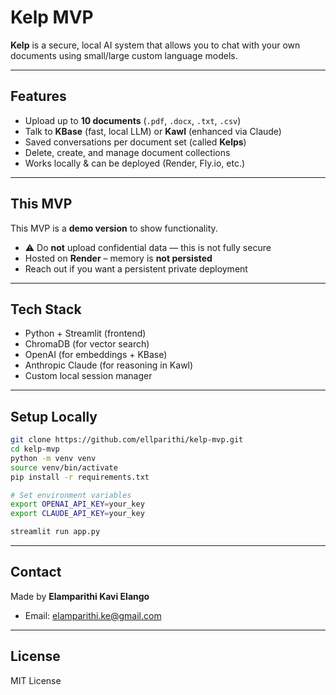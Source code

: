 # Kelp MVP

**Kelp** is a secure, local AI system that allows you to chat with your own documents using small/large custom language models.

---

##  Features

- Upload up to **10 documents** (`.pdf`, `.docx`, `.txt`, `.csv`)
- Talk to **KBase** (fast, local LLM) or **Kawl** (enhanced via Claude)
- Saved conversations per document set (called **Kelps**)
- Delete, create, and manage document collections
- Works locally & can be deployed (Render, Fly.io, etc.)

---

## This MVP

This MVP is a **demo version** to show functionality.

- ⚠ Do **not** upload confidential data — this is not fully secure
- Hosted on **Render** – memory is **not persisted**
- Reach out if you want a persistent private deployment

---

##  Tech Stack

- Python + Streamlit (frontend)
- ChromaDB (for vector search)
- OpenAI (for embeddings + KBase)
- Anthropic Claude (for reasoning in Kawl)
- Custom local session manager

---

##  Setup Locally

```bash
git clone https://github.com/ellparithi/kelp-mvp.git
cd kelp-mvp
python -m venv venv
source venv/bin/activate
pip install -r requirements.txt

# Set environment variables
export OPENAI_API_KEY=your_key
export CLAUDE_API_KEY=your_key

streamlit run app.py
```

---

##  Contact

Made by **Elamparithi Kavi Elango**

- Email: [elamparithi.ke@gmail.com](mailto:elamparithi.ke@gmail.com)

---

## License

MIT License

